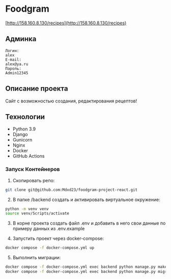 # Foodgram 

[http://158.160.8.130/recipes](http://158.160.8.130/recipes)

## Админка
```
Логин:
alex
E-mail:
alex@ya.ru
Пароль:
Admin12345
```


## Описание проекта

Сайт с возможностью создания, редактирования рецептов!

## Технологии

- Python 3.9
- Django
- Gunicorn
- Nginx
- Docker
- GitHub Actions

### Запуск Контейнеров
1. Скопировать репо:

```bash
git clone git@github.com:Mdxd23/foodgram-project-react.git
```

2. В папке /backend создать и активировать виртуальное окружение:

```bash
python -m venv venv
source venv/Scripts/activate
```

3. В корне проекта создать файл .env и добавить в него свои данные по примеру данных из .env.example

4. Запустить проект через docker-compose:

```bash
docker compose -f docker-compose.yml up
```

5. Выполнить миграции:

```bash
docker compose -f docker-compose.yml exec backend python manage.py makemigrations
docker compose -f docker-compose.yml exec backend python manage.py migrate
```
